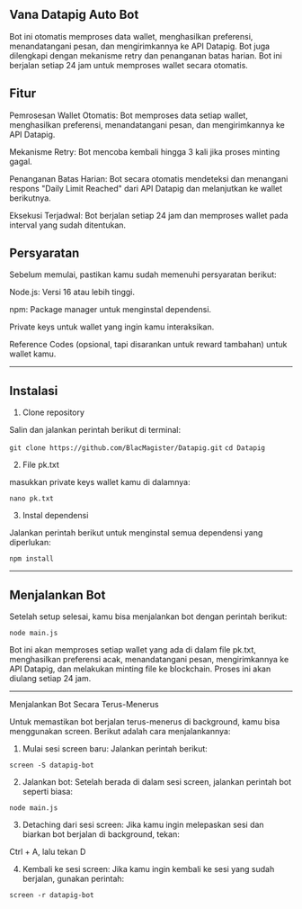 ## Vana Datapig Auto Bot

Bot ini otomatis memproses data wallet, menghasilkan preferensi, menandatangani pesan, dan mengirimkannya ke API Datapig. Bot juga dilengkapi dengan mekanisme retry dan penanganan batas harian. Bot ini berjalan setiap 24 jam untuk memproses wallet secara otomatis.

## Fitur

Pemrosesan Wallet Otomatis: Bot memproses data setiap wallet, menghasilkan preferensi, menandatangani pesan, dan mengirimkannya ke API Datapig.

Mekanisme Retry: Bot mencoba kembali hingga 3 kali jika proses minting gagal.

Penanganan Batas Harian: Bot secara otomatis mendeteksi dan menangani respons "Daily Limit Reached" dari API Datapig dan melanjutkan ke wallet berikutnya.

Eksekusi Terjadwal: Bot berjalan setiap 24 jam dan memproses wallet pada interval yang sudah ditentukan.


## Persyaratan

Sebelum memulai, pastikan kamu sudah memenuhi persyaratan berikut:

Node.js: Versi 16 atau lebih tinggi.

npm: Package manager untuk menginstal dependensi.

Private keys untuk wallet yang ingin kamu interaksikan.

Reference Codes (opsional, tapi disarankan untuk reward tambahan) untuk wallet kamu.



---

## Instalasi

1. Clone repository

Salin dan jalankan perintah berikut di terminal:

```git clone https://github.com/BlacMagister/Datapig.git```
```cd Datapig```


2. File pk.txt

masukkan private keys wallet kamu di dalamnya:

```nano pk.txt```


3. Instal dependensi

Jalankan perintah berikut untuk menginstal semua dependensi yang diperlukan:

```npm install```




---

## Menjalankan Bot

Setelah setup selesai, kamu bisa menjalankan bot dengan perintah berikut:

```node main.js```

Bot ini akan memproses setiap wallet yang ada di dalam file pk.txt, menghasilkan preferensi acak, menandatangani pesan, mengirimkannya ke API Datapig, dan melakukan minting file ke blockchain. Proses ini akan diulang setiap 24 jam.


---

Menjalankan Bot Secara Terus-Menerus

Untuk memastikan bot berjalan terus-menerus di background, kamu bisa menggunakan screen. Berikut adalah cara menjalankannya:

1. Mulai sesi screen baru: Jalankan perintah berikut:

```screen -S datapig-bot```


2. Jalankan bot: Setelah berada di dalam sesi screen, jalankan perintah bot seperti biasa:

```
node main.js
```


3. Detaching dari sesi screen: Jika kamu ingin melepaskan sesi dan biarkan bot berjalan di background, tekan:

Ctrl + A, lalu tekan D


4. Kembali ke sesi screen: Jika kamu ingin kembali ke sesi yang sudah berjalan, gunakan perintah:

```
screen -r datapig-bot
```
